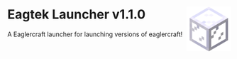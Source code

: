 # <img src=".github/assets/Glasses.png" alt="Logo"  align="right" width="100px"> Eagtek Launcher v1.1.0 
A Eaglercraft launcher for launching versions of eaglercraft! <br>
